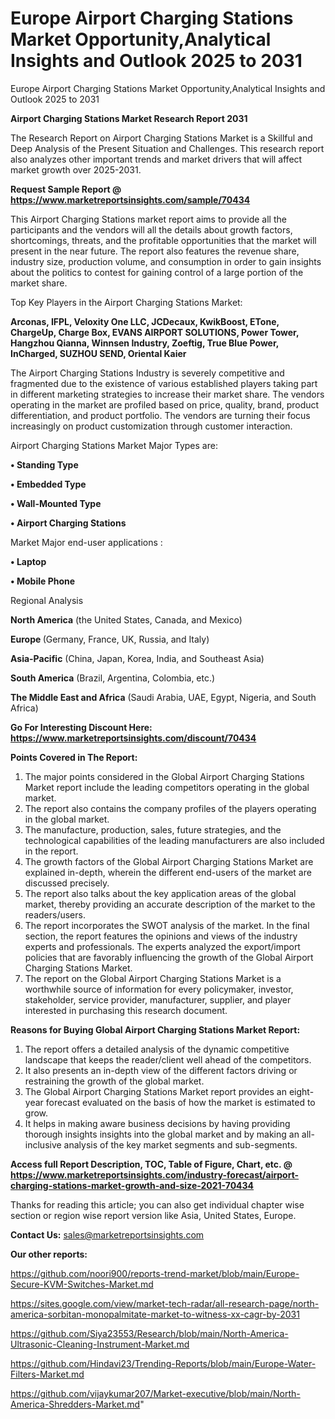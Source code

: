 # Europe Airport Charging Stations Market Opportunity,Analytical Insights and Outlook 2025 to 2031
Europe Airport Charging Stations Market Opportunity,Analytical Insights and Outlook 2025 to 2031

<strong>Airport Charging Stations Market Research Report 2031</strong>

The Research Report on Airport Charging Stations Market is a Skillful and Deep Analysis of the Present Situation and Challenges. This research report also analyzes other important trends and market drivers that will affect market growth over 2025-2031.

<strong>Request Sample Report @ <a href=https://www.marketreportsinsights.com/sample/70434>https://www.marketreportsinsights.com/sample/70434</a></strong>

This Airport Charging Stations market report aims to provide all the participants and the vendors will all the details about growth factors, shortcomings, threats, and the profitable opportunities that the market will present in the near future. The report also features the revenue share, industry size, production volume, and consumption in order to gain insights about the politics to contest for gaining control of a large portion of the market share.

Top Key Players in the Airport Charging Stations Market:

<strong>Arconas, IFPL, Veloxity One LLC, JCDecaux, KwikBoost, ETone, ChargeUp, Charge Box, EVANS AIRPORT SOLUTIONS, Power Tower, Hangzhou Qianna, Winnsen Industry, Zoeftig, True Blue Power, InCharged, SUZHOU SEND, Oriental Kaier</strong>

The Airport Charging Stations Industry is severely competitive and fragmented due to the existence of various established players taking part in different marketing strategies to increase their market share. The vendors operating in the market are profiled based on price, quality, brand, product differentiation, and product portfolio. The vendors are turning their focus increasingly on product customization through customer interaction.

Airport Charging Stations Market Major Types are:

<strong>• Standing Type

• Embedded Type

• Wall-Mounted Type

• Airport Charging Stations</strong>

Market Major end-user applications :

<strong>• Laptop

• Mobile Phone</strong>

Regional Analysis

</u><strong><b>North America</b></strong> (the United States, Canada, and Mexico)

<strong><b>Europe </b></strong>(Germany, France, UK, Russia, and Italy)

<strong><b>Asia-Pacific</b></strong> (China, Japan, Korea, India, and Southeast Asia)

<strong><b>South America</b></strong> (Brazil, Argentina, Colombia, etc.)

<strong><b>The Middle East and Africa</b></strong> (Saudi Arabia, UAE, Egypt, Nigeria, and South Africa)

<strong>Go For Interesting Discount Here: <a href=https://www.marketreportsinsights.com/discount/70434>https://www.marketreportsinsights.com/discount/70434</a></strong>

<strong>Points Covered in The Report:</strong>
<ol>
  <li>The major points considered in the Global Airport Charging Stations Market report include the leading competitors operating in the global market.</li>
  <li>The report also contains the company profiles of the players operating in the global market.</li>
  <li>The manufacture, production, sales, future strategies, and the technological capabilities of the leading manufacturers are also included in the report.</li>
  <li>The growth factors of the Global Airport Charging Stations Market are explained in-depth, wherein the different end-users of the market are discussed precisely.</li>
  <li>The report also talks about the key application areas of the global market, thereby providing an accurate description of the market to the readers/users.</li>
  <li>The report incorporates the SWOT analysis of the market. In the final section, the report features the opinions and views of the industry experts and professionals. The experts analyzed the export/import policies that are favorably influencing the growth of the Global Airport Charging Stations Market.</li>
  <li>The report on the Global Airport Charging Stations Market is a worthwhile source of information for every policymaker, investor, stakeholder, service provider, manufacturer, supplier, and player interested in purchasing this research document.</li>
</ol>
<strong>Reasons for Buying Global Airport Charging Stations Market Report:</strong>

<ol>
  <li>The report offers a detailed analysis of the dynamic competitive landscape that keeps the reader/client well ahead of the competitors.</li>
  <li>It also presents an in-depth view of the different factors driving or restraining the growth of the global market.</li>
  <li>The Global Airport Charging Stations Market report provides an eight-year forecast evaluated on the basis of how the market is estimated to grow.</li>
  <li>It helps in making aware business decisions by having providing thorough insights insights into the global market and by making an all-inclusive analysis of the key market segments and sub-segments.</li>
</ol>
<strong>Access full Report Description, TOC, Table of Figure, Chart, etc. @ <a href=https://www.marketreportsinsights.com/industry-forecast/airport-charging-stations-market-growth-and-size-2021-70434>https://www.marketreportsinsights.com/industry-forecast/airport-charging-stations-market-growth-and-size-2021-70434</a></strong>


Thanks for reading this article; you can also get individual chapter wise section or region wise report version like Asia, United States, Europe.

<strong>Contact Us:</strong>
sales@marketreportsinsights.com

<strong>Our other reports:</strong>

<a href=https://github.com/noori900/reports-trend-market/blob/main/Europe-Secure-KVM-Switches-Market.md>https://github.com/noori900/reports-trend-market/blob/main/Europe-Secure-KVM-Switches-Market.md</a>

<a href=https://sites.google.com/view/market-tech-radar/all-research-page/north-america-sorbitan-monopalmitate-market-to-witness-xx-cagr-by-2031>https://sites.google.com/view/market-tech-radar/all-research-page/north-america-sorbitan-monopalmitate-market-to-witness-xx-cagr-by-2031</a>

<a href=https://github.com/Siya23553/Research/blob/main/North-America-Ultrasonic-Cleaning-Instrument-Market.md>https://github.com/Siya23553/Research/blob/main/North-America-Ultrasonic-Cleaning-Instrument-Market.md</a>

<a href=https://github.com/Hindavi23/Trending-Reports/blob/main/Europe-Water-Filters-Market.md>https://github.com/Hindavi23/Trending-Reports/blob/main/Europe-Water-Filters-Market.md</a>

<a href=https://github.com/vijaykumar207/Market-executive/blob/main/North-America-Shredders-Market.md>https://github.com/vijaykumar207/Market-executive/blob/main/North-America-Shredders-Market.md</a>"
